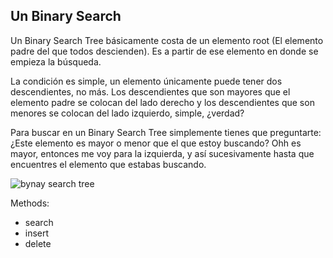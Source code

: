 ## Un Binary Search

Un Binary Search Tree básicamente costa de un elemento root (El elemento padre del que todos descienden). Es a partir de ese elemento en donde se empieza la búsqueda.

La condición es simple, un elemento únicamente puede tener dos descendientes, no más. Los descendientes que son mayores que el elemento padre se colocan del lado derecho y los descendientes que son menores se colocan del lado izquierdo, simple, ¿verdad?

Para buscar en un Binary Search Tree simplemente tienes que preguntarte: ¿Este elemento es mayor o menor que el que estoy buscando? Ohh es mayor, entonces me voy para la izquierda, y así sucesivamente hasta que encuentres el elemento que estabas buscando.



![bynay search tree](https://media1.giphy.com/media/v1.Y2lkPTc5MGI3NjExZDE2Y2JjYzY3M2ZiMzQ5NTgzZWRiNzZmZjYzZGU4MTNmMGQ5MDY3MiZjdD1n/eumDfmFb9eFmvx1yqN/giphy.gif)

Methods:

- search
- insert
- delete